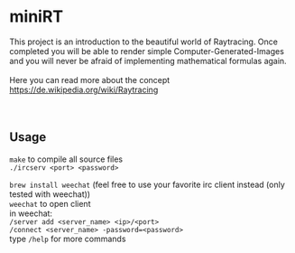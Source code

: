 # miniRT
This project is an introduction to the beautiful world of Raytracing.
Once completed you will be able to render simple Computer-Generated-Images and you
will never be afraid of implementing mathematical formulas again. <br>
<br>
Here you can read more about the concept https://de.wikipedia.org/wiki/Raytracing <br>
<br>
<br>

## Usage


``make`` to compile all source files <br>
``./ircserv <port> <password>``

``brew install weechat`` (feel free to use your favorite irc client instead (only tested with weechat)) <br>
``weechat`` to open client <br>
in weechat: <br>
``/server add <server_name> <ip>/<port>`` <br>
``/connect <server_name> -password=<password>`` <br>
type ``/help`` for more commands
